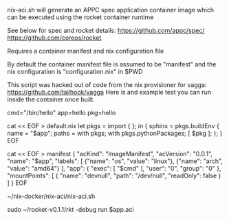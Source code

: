 nix-aci.sh will generate an APPC spec application container image which can be executed using the rocket container runtime

See below for spec and rocket details:
https://github.com/appc/spec/
https://github.com/coreos/rocket

Requires a container manifest and nix configuration file

By default the container manifest file is assumed to be "manifest" and the nix configuration is "configuration.nix" in $PWD

This script was hacked out of code from the nix provisioner for vagga:
https://github.com/tailhook/vagga
Here is and example test you can run inside the container once built.


  cmd="/bin/hello"
  app=hello
  pkg=hello


  cat << EOF > default.nix
  let
    pkgs = import <nixpkgs> { };
  in {
    sphinx = pkgs.buildEnv {
      name = "$app";
      paths = with pkgs; with pkgs.pythonPackages; [
        $pkg
      ];
    };
  }
  EOF

  cat << EOF > manifest
  {
      "acKind": "ImageManifest",
      "acVersion": "0.0.1",
      "name": "$app",
      "labels": [
          {"name": "os", "value": "linux"},
          {"name": "arch", "value": "amd64"}
      ],
      "app": {
          "exec": [
              "$cmd"
          ],
          "user": "0",
          "group": "0"
      },
      "mountPoints": [
              {
                  "name": "devnull",
                  "path": "/dev/null",
                  "readOnly": false
              }
          ]
  }
  EOF


  ~/nix-docker/nix-aci/nix-aci.sh

  sudo ~/rocket-v0.1.1/rkt -debug run $app.aci


